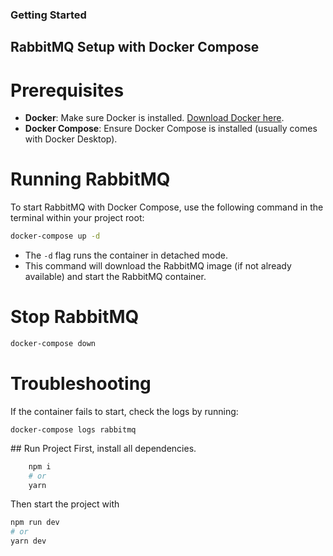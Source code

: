 ### Getting Started

## RabbitMQ Setup with Docker Compose

# Prerequisites

- **Docker**: Make sure Docker is installed. [Download Docker here](https://www.docker.com/products/docker-desktop).
- **Docker Compose**: Ensure Docker Compose is installed (usually comes with Docker Desktop).

# Running RabbitMQ

To start RabbitMQ with Docker Compose, use the following command in the terminal within your project root:

```bash
docker-compose up -d
```

- The `-d` flag runs the container in detached mode.
- This command will download the RabbitMQ image (if not already available) and start the RabbitMQ container.

# Stop RabbitMQ

```bash
docker-compose down
```

# Troubleshooting

If the container fails to start, check the logs by running:

```
docker-compose logs rabbitmq
```

## Run Project
First, install all dependencies.

```bash
    npm i
    # or
    yarn
```

Then start the project with

```bash
npm run dev
# or
yarn dev
```
